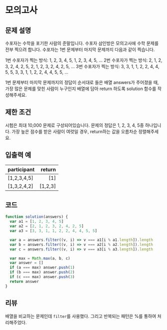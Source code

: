 # 모의고사

## 문제 설명

수포자는 수학을 포기한 사람의 준말입니다. 수포자 삼인방은 모의고사에 수학 문제를 전부 찍으려 합니다. 수포자는 1번 문제부터 마지막 문제까지 다음과 같이 찍습니다.

1번 수포자가 찍는 방식: 1, 2, 3, 4, 5, 1, 2, 3, 4, 5, ...
2번 수포자가 찍는 방식: 2, 1, 2, 3, 2, 4, 2, 5, 2, 1, 2, 3, 2, 4, 2, 5, ...
3번 수포자가 찍는 방식: 3, 3, 1, 1, 2, 2, 4, 4, 5, 5, 3, 3, 1, 1, 2, 2, 4, 4, 5, 5, ...

1번 문제부터 마지막 문제까지의 정답이 순서대로 들은 배열 answers가 주어졌을 때, 가장 많은 문제를 맞힌 사람이 누구인지 배열에 담아 return 하도록 solution 함수를 작성해주세요.

## 제한 조건

시험은 최대 10,000 문제로 구성되어있습니다.
문제의 정답은 1, 2, 3, 4, 5중 하나입니다.
가장 높은 점수를 받은 사람이 여럿일 경우, return하는 값을 오름차순 정렬해주세요.

## 입출력 예

| participant |  return |
| :---------- | ------: |
| [1,2,3,4,5] |     [1] |
| [1,3,2,4,2] | [1,2,3] |

## 코드

```js
function solution(answers) {
  var a1 = [1, 2, 3, 4, 5]
  var a2 = [2, 1, 2, 3, 2, 4, 2, 5]
  var a3 = [3, 3, 1, 1, 2, 2, 4, 4, 5, 5]

  var a = answers.filter((v, i) => v === a1[i % a1.length]).length
  var b = answers.filter((v, i) => v === a2[i % a2.length]).length
  var c = answers.filter((v, i) => v === a3[i % a3.length]).length

  var max = Math.max(a, b, c)
  var answer = []
  if (a === max) answer.push(1)
  if (b === max) answer.push(2)
  if (c === max) answer.push(3)
  return answer
}
```

## 리뷰

배열을 비교하는 문제인데 `filter`를 사용했다.
그리고 반복되는 패턴은 %를 통하여 처리해주었다.
